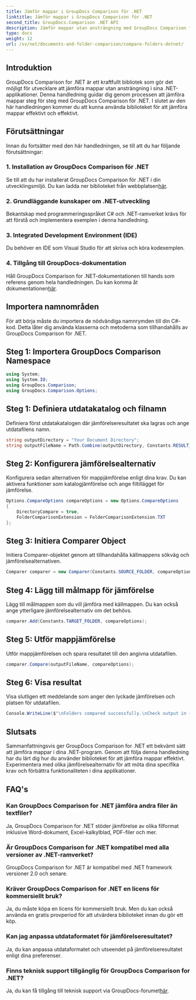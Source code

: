 ```yaml
---
title: Jämför mappar i GroupDocs Comparison för .NET
linktitle: Jämför mappar i GroupDocs Comparison för .NET
second_title: GroupDocs.Comparison .NET API
description: Jämför mappar utan ansträngning med GroupDocs Comparison för .NET. Följ vårt steg-för-steg för effektiv mappjämförelse. Förbättra dina .NET-applikationer.
type: docs
weight: 12
url: /sv/net/documents-and-folder-comparison/compare-folders-dotnet/
---
```

## Introduktion
GroupDocs Comparison for .NET är ett kraftfullt bibliotek som gör det möjligt för utvecklare att jämföra mappar utan ansträngning i sina .NET-applikationer. Denna handledning guidar dig genom processen att jämföra mappar steg för steg med GroupDocs Comparison för .NET. I slutet av den här handledningen kommer du att kunna använda biblioteket för att jämföra mappar effektivt och effektivt.
## Förutsättningar
Innan du fortsätter med den här handledningen, se till att du har följande förutsättningar:
### 1. Installation av GroupDocs Comparison för .NET
 Se till att du har installerat GroupDocs Comparison för .NET i din utvecklingsmiljö. Du kan ladda ner biblioteket från webbplatsen[här](https://releases.groupdocs.com/comparison/net/).
### 2. Grundläggande kunskaper om .NET-utveckling
Bekantskap med programmeringsspråket C# och .NET-ramverket krävs för att förstå och implementera exemplen i denna handledning.
### 3. Integrated Development Environment (IDE)
Du behöver en IDE som Visual Studio för att skriva och köra kodexemplen.
### 4. Tillgång till GroupDocs-dokumentation
Håll GroupDocs Comparison for .NET-dokumentationen till hands som referens genom hela handledningen. Du kan komma åt dokumentationen[här](https://reference.groupdocs.com/comparison/net/).

## Importera namnområden
För att börja måste du importera de nödvändiga namnrymden till din C#-kod. Detta låter dig använda klasserna och metoderna som tillhandahålls av GroupDocs Comparison för .NET.
## Steg 1: Importera GroupDocs Comparison Namespace
```csharp
using System;
using System.IO;
using GroupDocs.Comparison;
using GroupDocs.Comparison.Options;
```

## Steg 1: Definiera utdatakatalog och filnamn
Definiera först utdatakatalogen där jämförelseresultatet ska lagras och ange utdatafilens namn.
```csharp
string outputDirectory = "Your Document Directory";
string outputFileName = Path.Combine(outputDirectory, Constants.RESULT_FOLDER);
```
## Steg 2: Konfigurera jämförelsealternativ
Konfigurera sedan alternativen för mappjämförelse enligt dina krav. Du kan aktivera funktioner som katalogjämförelse och ange filtillägget för jämförelse.
```csharp
Options.CompareOptions compareOptions = new Options.CompareOptions
{
    DirectoryCompare = true,
    FolderComparisonExtension = FolderComparisonExtension.TXT
};
```
## Steg 3: Initiera Comparer Object
Initiera Comparer-objektet genom att tillhandahålla källmappens sökväg och jämförelsealternativen.
```csharp
Comparer comparer = new Comparer(Constants.SOURCE_FOLDER, compareOptions);
```
## Steg 4: Lägg till målmapp för jämförelse
Lägg till målmappen som du vill jämföra med källmappen. Du kan också ange ytterligare jämförelsealternativ om det behövs.
```csharp
comparer.Add(Constants.TARGET_FOLDER, compareOptions);
```
## Steg 5: Utför mappjämförelse
Utför mappjämförelsen och spara resultatet till den angivna utdatafilen.
```csharp
comparer.Compare(outputFileName, compareOptions);
```
## Steg 6: Visa resultat
Visa slutligen ett meddelande som anger den lyckade jämförelsen och platsen för utdatafilen.
```csharp
Console.WriteLine($"\nFolders compared successfully.\nCheck output in {Directory.GetCurrentDirectory()}.");
```

## Slutsats
Sammanfattningsvis ger GroupDocs Comparison for .NET ett bekvämt sätt att jämföra mappar i dina .NET-program. Genom att följa denna handledning har du lärt dig hur du använder biblioteket för att jämföra mappar effektivt. Experimentera med olika jämförelsealternativ för att möta dina specifika krav och förbättra funktionaliteten i dina applikationer.
## FAQ's
### Kan GroupDocs Comparison for .NET jämföra andra filer än textfiler?
Ja, GroupDocs Comparison for .NET stöder jämförelse av olika filformat inklusive Word-dokument, Excel-kalkylblad, PDF-filer och mer.
### Är GroupDocs Comparison for .NET kompatibel med alla versioner av .NET-ramverket?
GroupDocs Comparison for .NET är kompatibel med .NET framework versioner 2.0 och senare.
### Kräver GroupDocs Comparison for .NET en licens för kommersiellt bruk?
Ja, du måste köpa en licens för kommersiellt bruk. Men du kan också använda en gratis provperiod för att utvärdera biblioteket innan du gör ett köp.
### Kan jag anpassa utdataformatet för jämförelseresultatet?
Ja, du kan anpassa utdataformatet och utseendet på jämförelseresultatet enligt dina preferenser.
### Finns teknisk support tillgänglig för GroupDocs Comparison for .NET?
 Ja, du kan få tillgång till teknisk support via GroupDocs-forumet[här](https://forum.groupdocs.com/c/comparison/12).